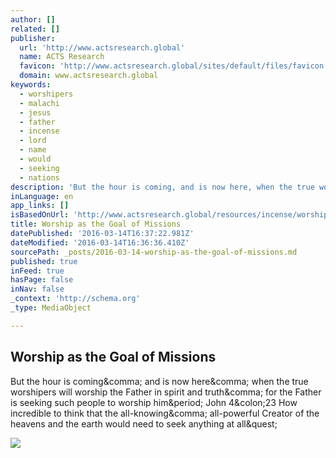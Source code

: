 ```yaml
---
author: []
related: []
publisher:
  url: 'http://www.actsresearch.global'
  name: ACTS Research
  favicon: 'http://www.actsresearch.global/sites/default/files/favicon.png'
  domain: www.actsresearch.global
keywords:
  - worshipers
  - malachi
  - jesus
  - father
  - incense
  - lord
  - name
  - would
  - seeking
  - nations
description: 'But the hour is coming, and is now here, when the true worshipers will worship the Father in spirit and truth, for the Father is seeking such people to worship him. John 4:23 How incredible to think that the all-knowing, all-powerful Creator of the heavens and the earth would need to seek anything at all?'
inLanguage: en
app_links: []
isBasedOnUrl: 'http://www.actsresearch.global/resources/incense/worship-and-unreached-peoples/worship-goal-missions'
title: Worship as the Goal of Missions
datePublished: '2016-03-14T16:37:22.981Z'
dateModified: '2016-03-14T16:36:36.410Z'
sourcePath: _posts/2016-03-14-worship-as-the-goal-of-missions.md
published: true
inFeed: true
hasPage: false
inNav: false
_context: 'http://schema.org'
_type: MediaObject

---
```

<article style=""><h1>Worship as the Goal of Missions</h1><p>But the hour is coming&amp;comma; and is now here&amp;comma; when the true worshipers will worship the Father in spirit and truth&amp;comma; for the Father is seeking such people to worship him&amp;period; John 4&amp;colon;23 How incredible to think that the all-knowing&amp;comma; all-powerful Creator of the heavens and the earth would need to seek anything at all&amp;quest;</p><img src="http://www.actsresearch.global/sites/default/files/styles/social_media/public/field/image/AR_0402B_012.jpg?itok=X3A_Fjea" /></article>